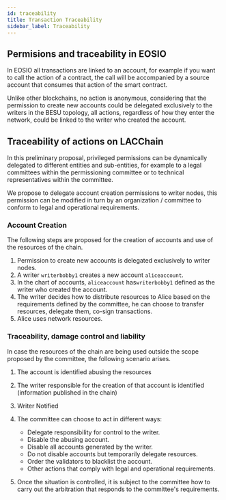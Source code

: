 ```yaml
---
id: traceability
title: Transaction Traceability 
sidebar_label: Traceability
---
```


## Permisions and traceability in EOSIO
In EOSIO all transactions are linked to an account, for example if you want to call the action of a contract, the call will be accompanied by a source account that consumes that action of the smart contract.

Unlike other blockchains, no action is anonymous, considering that the permission to create new accounts could be delegated exclusively to the writers in the BESU topology, all actions, regardless of how they enter the network, could be linked to the writer who created the account.

## Traceability of actions on LACChain

In this preliminary proposal, privileged permissions can be dynamically delegated to different entities and sub-entities, for example to a legal committees within the permissioning committee or to technical representatives within the committee.

We propose to delegate account creation permissions to writer nodes, this permission can be modified in turn by an organization / committee to conform to legal and operational requirements.

### Account Creation
The following steps are proposed for the creation of accounts and use of the resources of the chain.

1. Permission to create new accounts is delegated exclusively to writer nodes.
2. A writer `writerbobby1` creates a new account `aliceaccount`.
3. In the chart of accounts, `aliceaccount` has`writerbobby1` defined as the writer who created the account.
4. The writer decides how to distribute resources to Alice based on the requirements defined by the committee, he can choose to transfer resources, delegate them, co-sign transactions.
5. Alice uses network resources.

### Traceability, damage control and liability

In case the resources of the chain are being used outside the scope proposed by the committee, the following scenario arises.

1. The account is identified abusing the resources
2. The writer responsible for the creation of that account is identified (information published in the chain)
3. Writer Notified
4. The committee can choose to act in different ways:

	- Delegate responsibility for control to the writer.
	- Disable the abusing account.
	- Disable all accounts generated by the writer.
	- Do not disable accounts but temporarily delegate resources.
	- Order the validators to blacklist the account.
	- Other actions that comply with legal and operational requirements.

5. Once the situation is controlled, it is subject to the committee how to carry out the arbitration that responds to the committee's requirements.
